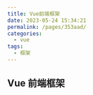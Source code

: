 ```yaml
---
title: Vue前端框架
date: 2023-05-24 15:34:21
permalink: /pages/353aad/
categories:
  - vue
tags:
  - 框架
---
```


## Vue 前端框架
